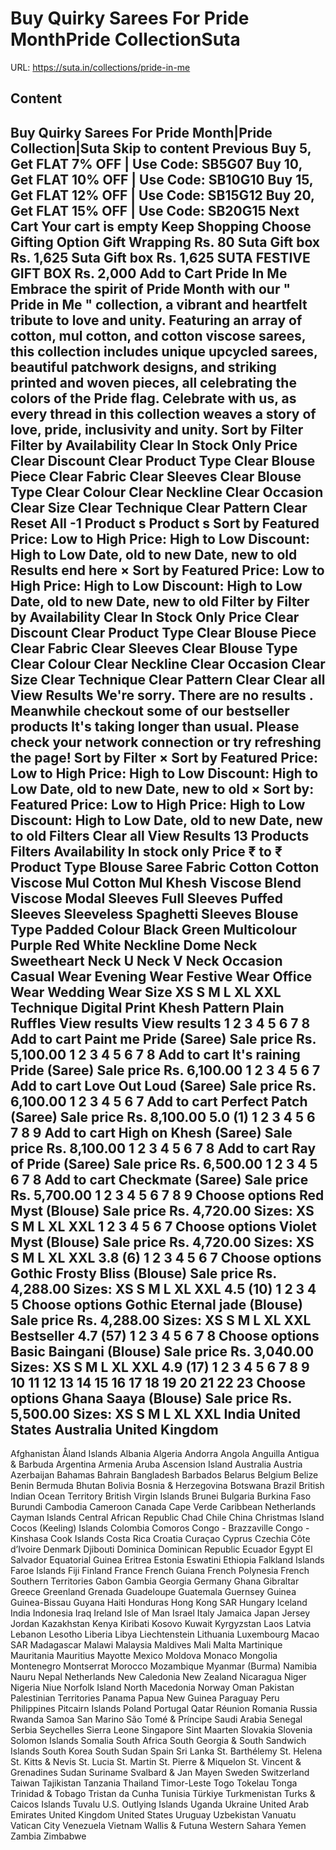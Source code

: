 # Buy Quirky Sarees For Pride MonthPride CollectionSuta

URL: https://suta.in/collections/pride-in-me

## Content

Buy Quirky Sarees For Pride Month|Pride Collection|Suta
Skip to content
Previous
Buy 5, Get FLAT 7% OFF | Use Code: SB5G07
Buy 10, Get FLAT 10% OFF | Use Code: SB10G10
Buy 15, Get FLAT 12% OFF | Use Code: SB15G12
Buy 20, Get FLAT 15% OFF | Use Code: SB20G15
Next
Cart
Your cart is empty
Keep Shopping
Choose Gifting Option
Gift Wrapping
Rs. 80
Suta Gift box
Rs. 1,625
Suta Gift box
Rs. 1,625
SUTA FESTIVE GIFT BOX
Rs. 2,000
Add to Cart
Pride In Me
Embrace the spirit of Pride Month with our " Pride in Me " collection, a vibrant and heartfelt tribute to love and unity. Featuring an array of cotton, mul cotton, and cotton viscose sarees, this collection includes unique upcycled sarees, beautiful patchwork designs, and striking printed and woven pieces, all celebrating the colors of the Pride flag. Celebrate with us, as every thread in this collection weaves a story of love, pride, inclusivity and unity.
Sort by
Filter
Filter by
Availability
Clear
In Stock Only
Price
Clear
Discount
Clear
Product Type
Clear
Blouse Piece
Clear
Fabric
Clear
Sleeves
Clear
Blouse Type
Clear
Colour
Clear
Neckline
Clear
Occasion
Clear
Size
Clear
Technique
Clear
Pattern
Clear
Reset All
-1
Product
s
Product
s
Sort by
Featured
Price: Low to High
Price: High to Low
Discount: High to Low
Date, old to new
Date, new to old
Results end here
×
Sort by
Featured
Price: Low to High
Price: High to Low
Discount: High to Low
Date, old to new
Date, new to old
Filter by
Filter by
Availability
Clear
In Stock Only
Price
Clear
Discount
Clear
Product Type
Clear
Blouse Piece
Clear
Fabric
Clear
Sleeves
Clear
Blouse Type
Clear
Colour
Clear
Neckline
Clear
Occasion
Clear
Size
Clear
Technique
Clear
Pattern
Clear
Clear all
View Results
We're sorry. There are no results
.
Meanwhile checkout some of our bestseller products
It's taking longer than usual. Please check your network connection or try refreshing the page!
Sort by
Filter
×
Sort by
Featured
Price: Low to High
Price: High to Low
Discount: High to Low
Date, old to new
Date, new to old
×
Sort by:
Featured
Price: Low to High
Price: High to Low
Discount: High to Low
Date, old to new
Date, new to old
Filters
Clear all
View Results
13 Products
Filters
Availability
In stock only
Price
₹
to
₹
Product Type
Blouse
Saree
Fabric
Cotton
Cotton Viscose
Mul Cotton
Mul Khesh
Viscose Blend
Viscose Modal
Sleeves
Full Sleeves
Puffed Sleeves
Sleeveless
Spaghetti Sleeves
Blouse Type
Padded
Colour
Black
Green
Multicolour
Purple
Red
White
Neckline
Dome Neck
Sweetheart Neck
U Neck
V Neck
Occasion
Casual Wear
Evening Wear
Festive Wear
Office Wear
Wedding Wear
Size
XS
S
M
L
XL
XXL
Technique
Digital Print
Khesh
Pattern
Plain
Ruffles
View results
View results
1
2
3
4
5
6
7
8
Add to cart
Paint me Pride (Saree)
Sale price
Rs. 5,100.00
1
2
3
4
5
6
7
8
Add to cart
It's raining Pride (Saree)
Sale price
Rs. 6,100.00
1
2
3
4
5
6
7
Add to cart
Love Out Loud (Saree)
Sale price
Rs. 6,100.00
1
2
3
4
5
6
7
Add to cart
Perfect Patch (Saree)
Sale price
Rs. 8,100.00
5.0
(1)
1
2
3
4
5
6
7
8
9
Add to cart
High on Khesh (Saree)
Sale price
Rs. 8,100.00
1
2
3
4
5
6
7
8
Add to cart
Ray of Pride (Saree)
Sale price
Rs. 6,500.00
1
2
3
4
5
6
7
8
Add to cart
Checkmate (Saree)
Sale price
Rs. 5,700.00
1
2
3
4
5
6
7
8
9
Choose options
Red Myst (Blouse)
Sale price
Rs. 4,720.00
Sizes:
XS
S
M
L
XL
XXL
1
2
3
4
5
6
7
Choose options
Violet Myst (Blouse)
Sale price
Rs. 4,720.00
Sizes:
XS
S
M
L
XL
XXL
3.8
(6)
1
2
3
4
5
6
7
Choose options
Gothic Frosty Bliss (Blouse)
Sale price
Rs. 4,288.00
Sizes:
XS
S
M
L
XL
XXL
4.5
(10)
1
2
3
4
5
Choose options
Gothic Eternal jade (Blouse)
Sale price
Rs. 4,288.00
Sizes:
XS
S
M
L
XL
XXL
Bestseller
4.7
(57)
1
2
3
4
5
6
7
8
Choose options
Basic Baingani (Blouse)
Sale price
Rs. 3,040.00
Sizes:
XS
S
M
L
XL
XXL
4.9
(17)
1
2
3
4
5
6
7
8
9
10
11
12
13
14
15
16
17
18
19
20
21
22
23
Choose options
Ghana Saaya (Blouse)
Sale price
Rs. 5,500.00
Sizes:
XS
S
M
L
XL
XXL
India
United States
Australia
United Kingdom
---
Afghanistan
Åland Islands
Albania
Algeria
Andorra
Angola
Anguilla
Antigua & Barbuda
Argentina
Armenia
Aruba
Ascension Island
Australia
Austria
Azerbaijan
Bahamas
Bahrain
Bangladesh
Barbados
Belarus
Belgium
Belize
Benin
Bermuda
Bhutan
Bolivia
Bosnia & Herzegovina
Botswana
Brazil
British Indian Ocean Territory
British Virgin Islands
Brunei
Bulgaria
Burkina Faso
Burundi
Cambodia
Cameroon
Canada
Cape Verde
Caribbean Netherlands
Cayman Islands
Central African Republic
Chad
Chile
China
Christmas Island
Cocos (Keeling) Islands
Colombia
Comoros
Congo - Brazzaville
Congo - Kinshasa
Cook Islands
Costa Rica
Croatia
Curaçao
Cyprus
Czechia
Côte d’Ivoire
Denmark
Djibouti
Dominica
Dominican Republic
Ecuador
Egypt
El Salvador
Equatorial Guinea
Eritrea
Estonia
Eswatini
Ethiopia
Falkland Islands
Faroe Islands
Fiji
Finland
France
French Guiana
French Polynesia
French Southern Territories
Gabon
Gambia
Georgia
Germany
Ghana
Gibraltar
Greece
Greenland
Grenada
Guadeloupe
Guatemala
Guernsey
Guinea
Guinea-Bissau
Guyana
Haiti
Honduras
Hong Kong SAR
Hungary
Iceland
India
Indonesia
Iraq
Ireland
Isle of Man
Israel
Italy
Jamaica
Japan
Jersey
Jordan
Kazakhstan
Kenya
Kiribati
Kosovo
Kuwait
Kyrgyzstan
Laos
Latvia
Lebanon
Lesotho
Liberia
Libya
Liechtenstein
Lithuania
Luxembourg
Macao SAR
Madagascar
Malawi
Malaysia
Maldives
Mali
Malta
Martinique
Mauritania
Mauritius
Mayotte
Mexico
Moldova
Monaco
Mongolia
Montenegro
Montserrat
Morocco
Mozambique
Myanmar (Burma)
Namibia
Nauru
Nepal
Netherlands
New Caledonia
New Zealand
Nicaragua
Niger
Nigeria
Niue
Norfolk Island
North Macedonia
Norway
Oman
Pakistan
Palestinian Territories
Panama
Papua New Guinea
Paraguay
Peru
Philippines
Pitcairn Islands
Poland
Portugal
Qatar
Réunion
Romania
Russia
Rwanda
Samoa
San Marino
São Tomé & Príncipe
Saudi Arabia
Senegal
Serbia
Seychelles
Sierra Leone
Singapore
Sint Maarten
Slovakia
Slovenia
Solomon Islands
Somalia
South Africa
South Georgia & South Sandwich Islands
South Korea
South Sudan
Spain
Sri Lanka
St. Barthélemy
St. Helena
St. Kitts & Nevis
St. Lucia
St. Martin
St. Pierre & Miquelon
St. Vincent & Grenadines
Sudan
Suriname
Svalbard & Jan Mayen
Sweden
Switzerland
Taiwan
Tajikistan
Tanzania
Thailand
Timor-Leste
Togo
Tokelau
Tonga
Trinidad & Tobago
Tristan da Cunha
Tunisia
Türkiye
Turkmenistan
Turks & Caicos Islands
Tuvalu
U.S. Outlying Islands
Uganda
Ukraine
United Arab Emirates
United Kingdom
United States
Uruguay
Uzbekistan
Vanuatu
Vatican City
Venezuela
Vietnam
Wallis & Futuna
Western Sahara
Yemen
Zambia
Zimbabwe